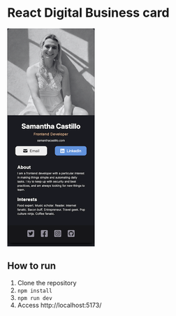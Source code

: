 # React Digital Business card

![Screenshot of the project](src/assets/screenshot.png)

## How to run

1. Clone the repository
2. `npm install`
3. `npm run dev`
4. Access http://localhost:5173/
